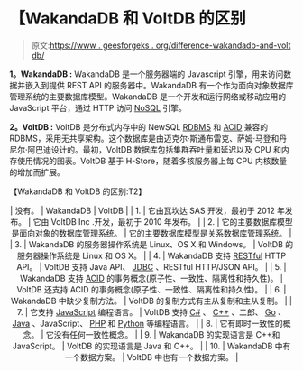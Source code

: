 # 【WakandaDB 和 VoltDB 的区别

> 原文:[https://www . geesforgeks . org/difference-wakandadb-and-volt db/](https://www.geeksforgeeks.org/difference-between-wakandadb-and-voltdb/)

**1。WakandaDB :**
WakandaDB 是一个服务器端的 Javascript 引擎，用来访问数据并嵌入到提供 REST API 的服务器中。WakandaDB 有一个作为面向对象数据库管理系统的主要数据库模型。WakandaDB 是一个开发和运行网络或移动应用的 JavaScript 平台，通过 HTTP 访问 [NoSQL](https://www.geeksforgeeks.org/introduction-to-nosql/) 引擎。

**2。VoltDB :**
VoltDB 是分布式内存中的 NewSQL [RDBMS](https://www.geeksforgeeks.org/rdbms-architecture/) 和 [ACID](https://www.geeksforgeeks.org/acid-properties-in-dbms/) 兼容的 RDBMS，采用无共享架构。这个数据库是由迈克尔·斯通布雷克、萨姆·马登和丹尼尔·阿巴迪设计的。最初，VoltDB 数据库包括集群吞吐量和延迟以及 CPU 和内存使用情况的图表。VoltDB 基于 H-Store，随着多核服务器上每 CPU 内核数量的增加而扩展。

【WakandaDB 和 VoltDB 的区别:T2】

<center>

| 没有。 | WakandaDB | VoltDB |
| 1. | 它由瓦坎达 SAS 开发，最初于 2012 年发布。 | 它由 VoltDB Inc .开发，最初于 2010 年发布。 |
| 2. | 它的主要数据库模型是面向对象的数据库管理系统。 | 它的主要数据库模型是关系数据库管理系统。 |
| 3. | WakandaDB 的服务器操作系统是 Linux、OS X 和 Windows。 | VoltDB 的服务器操作系统是 Linux 和 OS X。 |
| 4. | WakandaDB 支持 [RESTful](https://www.geeksforgeeks.org/rest-api-introduction/) HTTP API。 | VoltDB 支持 Java API、 [JDBC](https://www.geeksforgeeks.org/introduction-to-jdbc/) 、RESTful HTTP/JSON API。 |
| 5. | WakandaDB 支持 [ACID](https://www.geeksforgeeks.org/acid-properties-in-dbms/) 的事务概念(原子性、一致性、隔离性和持久性)。 | VoltDB 还支持 ACID 的事务概念(原子性、一致性、隔离性和持久性)。 |
| 6. | WakandaDB 中缺少复制方法。 | VoltDB 的复制方式有主从复制和主从复制。 |
| 7. | 它支持 [JavaScript](https://www.geeksforgeeks.org/javascript-tutorial/) 编程语言。 | VoltDB 支持 [C#](https://www.geeksforgeeks.org/csharp-programming-language/) 、 [C++](https://www.geeksforgeeks.org/c-plus-plus/) 、二郎、 [Go](https://www.geeksforgeeks.org/golang/) 、 [Java](https://www.geeksforgeeks.org/java/) 、JavaScript、 [PHP](https://www.geeksforgeeks.org/php/) 和 [Python](https://www.geeksforgeeks.org/python-programming-language/) 等编程语言。 |
| 8. | 它有即时一致性的概念。 | 它没有任何一致性概念。 |
| 9. | WakandaDB 的实现语言是 C++和 JavaScript。 | VoltDB 的实现语言是 Java 和 C++。 |
| 10. | WakandaDB 中有一个数据方案。 | VoltDB 中也有一个数据方案。 |

</center>